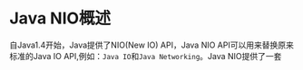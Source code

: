 # Java NIO概述

自Java1.4开始，Java提供了NIO\(New IO\) API，Java NIO API可以用来替换原来标准的Java IO API,例如：`Java IO`和`Java Networking`。Java NIO提供了一套

